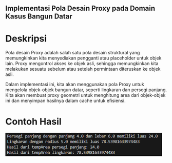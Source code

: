 ## Implementasi Pola Desain Proxy pada Domain Kasus Bangun Datar

# Deskripsi
Pola desain Proxy adalah salah satu pola desain struktural yang memungkinkan kita menyediakan pengganti atau placeholder untuk objek lain. Proxy mengontrol akses ke objek asli, sehingga memungkinkan kita melakukan sesuatu sebelum atau setelah permintaan diteruskan ke objek asli.

Dalam implementasi ini, kita akan menggunakan pola Proxy untuk mengelola objek-objek bangun datar, seperti lingkaran dan persegi panjang. Kita akan membuat proxy geometri untuk menghitung area dari objek-objek ini dan menyimpan hasilnya dalam cache untuk efisiensi.

# Contoh Hasil
![output](output.png)


